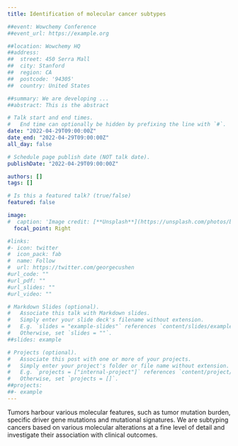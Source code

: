 ```yaml
---
title: Identification of molecular cancer subtypes

##event: Wowchemy Conference
##event_url: https://example.org

##location: Wowchemy HQ
##address:
##  street: 450 Serra Mall
##  city: Stanford
##  region: CA
##  postcode: '94305'
##  country: United States

##summary: We are developing ...
##abstract: This is the abstract

# Talk start and end times.
#   End time can optionally be hidden by prefixing the line with `#`.
date: "2022-04-29T09:00:00Z"
date_end: "2022-04-29T09:00:00Z"
all_day: false

# Schedule page publish date (NOT talk date).
publishDate: "2022-04-29T09:00:00Z"

authors: []
tags: []

# Is this a featured talk? (true/false)
featured: false

image:
#  caption: 'Image credit: [**Unsplash**](https://unsplash.com/photos/bzdhc5b3Bxs)'
  focal_point: Right

#links:
#- icon: twitter
#  icon_pack: fab
#  name: Follow
#  url: https://twitter.com/georgecushen
#url_code: ""
#url_pdf: ""
#url_slides: ""
#url_video: ""

# Markdown Slides (optional).
#   Associate this talk with Markdown slides.
#   Simply enter your slide deck's filename without extension.
#   E.g. `slides = "example-slides"` references `content/slides/example-slides.md`.
#   Otherwise, set `slides = ""`.
##slides: example

# Projects (optional).
#   Associate this post with one or more of your projects.
#   Simply enter your project's folder or file name without extension.
#   E.g. `projects = ["internal-project"]` references `content/project/deep-learning/index.md`.
#   Otherwise, set `projects = []`.
##projects:
##- example
---
```


Tumors harbour various molecular features, such as tumor mutation burden, specific driver gene mutations and mutational signatures. We are subtyping cancers based on various molecular alterations at a fine level of detail and investigate their association with clinical outcomes.

